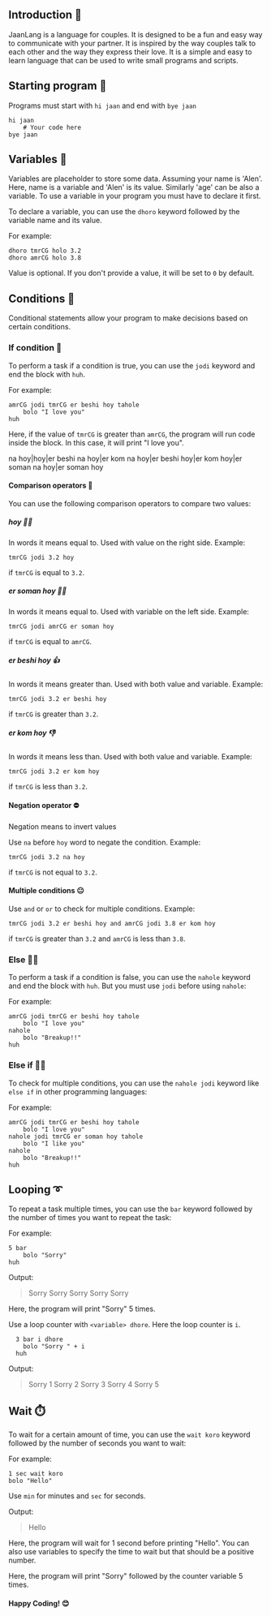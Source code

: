## Introduction 🎉

JaanLang is a language for couples. It is designed to be a fun and easy
way to communicate with your partner. It is inspired by the way couples
talk to each other and the way they express their love. It is a simple
and easy to learn language that can be used to write small programs and
scripts.

## Starting program 🚀

Programs must start with `hi jaan` and end with `bye jaan`

```jaan
hi jaan
    # Your code here
bye jaan
```

## Variables 📝
Variables are placeholder to store some data. Assuming your name is 'Alen'. Here, name is a variable and 'Alen' is its value. Similarly 'age' can be also a variable. To use a variable in your program you must have to declare it first.

To declare a variable, you can use the `dhoro` keyword followed by the variable name and its value.


For example:
```jaan
dhoro tmrCG holo 3.2
dhoro amrCG holo 3.8
```
Value is optional. If you don't provide a value, it will be set to `0` by default.

## Conditions 🤔
Conditional statements allow your program to make decisions based on certain conditions.
### If condition 🤔
To perform a task if a condition is true, you can use the `jodi` keyword and end the block with `huh`.


For example:
```jaan
amrCG jodi tmrCG er beshi hoy tahole
    bolo "I love you"
huh
```
Here, if the value of `tmrCG` is greater than `amrCG`, the program will run code inside the block. In this case, it will print "I love you".


na hoy|hoy|er beshi na hoy|er kom na hoy|er beshi hoy|er kom hoy|er soman na hoy|er soman hoy

#### Comparison operators 🤔
You can use the following comparison operators to compare two values:
##### hoy 🤜🤛
In words it means equal to. Used with value on the right side. 
Example: 
```jaan
tmrCG jodi 3.2 hoy
``` 
if `tmrCG` is equal to `3.2`.
##### er soman hoy 🤜🤛
In words it means equal to. Used with variable on the left side. 
Example: 
```jaan
tmrCG jodi amrCG er soman hoy
```
if `tmrCG` is equal to `amrCG`.
##### er beshi hoy 👍
In words it means greater than. Used with both value and variable. 
Example: 
```jaan
tmrCG jodi 3.2 er beshi hoy
```
if `tmrCG` is greater than `3.2`.
##### er kom hoy 👎
In words it means less than. Used with both value and variable. 
Example: 
```jaan
tmrCG jodi 3.2 er kom hoy
```
if `tmrCG` is less than `3.2`.

#### Negation operator ⛔
Negation means to invert values

Use `na` before `hoy` word to negate the condition. 
Example: 
```jaan
tmrCG jodi 3.2 na hoy
```
if `tmrCG` is not equal to `3.2`.

#### Multiple conditions 😐
Use `and` or `or` to check for multiple conditions. 
Example: 
```jaan
tmrCG jodi 3.2 er beshi hoy and amrCG jodi 3.8 er kom hoy
```
if `tmrCG` is greater than `3.2` and `amrCG` is less than `3.8`.

### Else 🙎‍♂️
To perform a task if a condition is false, you can use the `nahole` keyword and end the block with `huh`. But you must use `jodi` before using `nahole`:

For example:
```jaan
amrCG jodi tmrCG er beshi hoy tahole
    bolo "I love you"
nahole
    bolo "Breakup!!"
huh
```

### Else if 💁‍♂️
To check for multiple conditions, you can use the `nahole jodi` keyword like `else if` in other programming languages:

For example:
```jaan
amrCG jodi tmrCG er beshi hoy tahole
    bolo "I love you"
nahole jodi tmrCG er soman hoy tahole
    bolo "I like you"
nahole
    bolo "Breakup!!"
huh
```

## Looping ➰

To repeat a task multiple times, you can use the `bar` keyword followed by the number of times you want to repeat the task:

For example:
```jaan
5 bar
    bolo "Sorry"
huh
```
Output:

> Sorry
> Sorry
> Sorry
> Sorry
> Sorry

Here, the program will print "Sorry" 5 times.

Use a loop counter with `<variable> dhore`. Here the loop counter is `i`.
```jaan
  3 bar i dhore
    bolo "Sorry " + i
  huh
```
Output:
> Sorry 1
> Sorry 2
> Sorry 3
> Sorry 4
> Sorry 5

## Wait ⏱️ 

To️ wait for a certain amount of time, you can use the `wait koro` keyword followed by the number of seconds you want to wait:

For example:
```jaan
1 sec wait koro
bolo "Hello"
```

Use `min` for minutes and `sec` for seconds.

Output:
> Hello

Here, the program will wait for 1 second before printing "Hello".
You can also use variables to specify the time to wait but that should be a positive number.


Here, the program will print "Sorry" followed by the counter variable 5 times.
#### Happy Coding! 😊